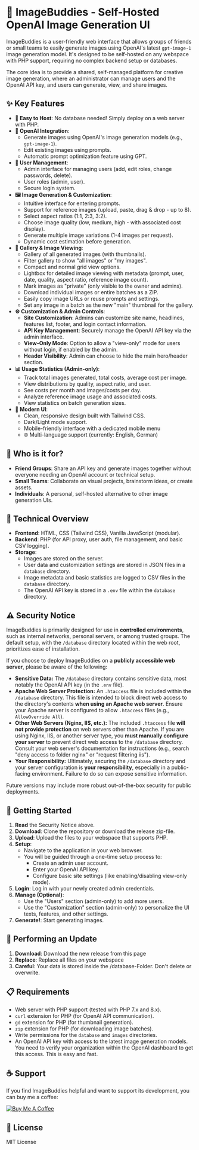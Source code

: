 # 🎨 ImageBuddies - Self-Hosted OpenAI Image Generation UI

ImageBuddies is a user-friendly web interface that allows groups of friends or small teams to easily generate images using OpenAI's latest `gpt-image-1` image generation model. It's designed to be self-hosted on any webspace with PHP support, requiring no complex backend setup or databases.

The core idea is to provide a shared, self-managed platform for creative image generation, where an administrator can manage users and the OpenAI API key, and users can generate, view, and share images.

## ✨ Key Features

* **🚀 Easy to Host**: No database needed! Simply deploy on a web server with PHP.
* **🤖 OpenAI Integration**:
    * Generate images using OpenAI's image generation models (e.g., `gpt-image-1`).
    * Edit existing images using prompts.
    * Automatic prompt optimization feature using GPT.
* **👥 User Management**:
    * Admin interface for managing users (add, edit roles, change passwords, delete).
    * User roles (admin, user).
    * Secure login system.
* **🖼️ Image Generation & Customization**:
    * Intuitive interface for entering prompts.
    * Support for reference images (upload, paste, drag & drop - up to 8).
    * Select aspect ratios (1:1, 2:3, 3:2).
    * Choose image quality (low, medium, high - with associated cost display).
    * Generate multiple image variations (1-4 images per request).
    * Dynamic cost estimation before generation.
* **📸 Gallery & Image Viewing**:
    * Gallery of all generated images (with thumbnails).
    * Filter gallery to show "all images" or "my images".
    * Compact and normal grid view options.
    * Lightbox for detailed image viewing with metadata (prompt, user, date, quality, aspect ratio, reference image count).
    * Mark images as "private" (only visible to the owner and admins).
    * Download individual images or entire batches as a ZIP.
    * Easily copy image URLs or reuse prompts and settings.
    * Set any image in a batch as the new "main" thumbnail for the gallery.
* **⚙️ Customization & Admin Controls**:
    * **Site Customization**: Admins can customize site name, headlines, features list, footer, and login contact information.
    * **API Key Management**: Securely manage the OpenAI API key via the admin interface.
    * **View-Only Mode**: Option to allow a "view-only" mode for users without login, if enabled by the admin.
    * **Header Visibility**: Admin can choose to hide the main hero/header section.
* **📊 Usage Statistics (Admin-only)**:
    * Track total images generated, total costs, average cost per image.
    * View distributions by quality, aspect ratio, and user.
    * See costs per month and images/costs per day.
    * Analyze reference image usage and associated costs.
    * View statistics on batch generation sizes.
* **💫 Modern UI**:
    * Clean, responsive design built with Tailwind CSS.
    * Dark/Light mode support.
    * Mobile-friendly interface with a dedicated mobile menu
    * 🌐 Multi-language support (currently: English, German)

## 👥 Who is it for?

* **Friend Groups**: Share an API key and generate images together without everyone needing an OpenAI account or technical setup.
* **Small Teams**: Collaborate on visual projects, brainstorm ideas, or create assets.
* **Individuals**: A personal, self-hosted alternative to other image generation UIs.

## 🔧 Technical Overview

* **Frontend**: HTML, CSS (Tailwind CSS), Vanilla JavaScript (modular).
* **Backend**: PHP (for API proxy, user auth, file management, and basic CSV logging).
* **Storage**:
    * Images are stored on the server.
    * User data and customization settings are stored in JSON files in a `database` directory.
    * Image metadata and basic statistics are logged to CSV files in the `database` directory.
    * The OpenAI API key is stored in a `.env` file within the `database` directory.

## ⚠️ Security Notice

ImageBuddies is primarily designed for use in **controlled environments**, such as internal networks, personal servers, or among trusted groups. The default setup, with the `/database` directory located within the web root, prioritizes ease of installation.

If you choose to deploy ImageBuddies on a **publicly accessible web server**, please be aware of the following:

* **Sensitive Data:** The `/database` directory contains sensitive data, most notably the OpenAI API key (in the `.env` file).
* **Apache Web Server Protection:** An `.htaccess` file is included within the `/database` directory. This file is intended to block direct web access to the directory's contents **when using an Apache web server**. Ensure your Apache server is configured to allow `.htaccess` files (e.g., `AllowOverride All`).
* **Other Web Servers (Nginx, IIS, etc.):** The included `.htaccess` file **will not provide protection** on web servers other than Apache. If you are using Nginx, IIS, or another server type, you **must manually configure your server** to prevent direct web access to the `/database` directory. Consult your web server's documentation for instructions (e.g., search "deny access to folder nginx" or "request filtering iis").
* **Your Responsibility:** Ultimately, securing the `/database` directory and your server configuration is **your responsibility**, especially in a public-facing environment. Failure to do so can expose sensitive information.

Future versions may include more robust out-of-the-box security for public deployments.

## 🔧 Getting Started

1.  **Read** the Security Notice above.
2.  **Download**: Clone the repository or download the release zip-file.
3.  **Upload**: Upload the files to your webspace that supports PHP.
4.  **Setup**:
    * Navigate to the application in your web browser.
    * You will be guided through a one-time setup process to:
        * Create an admin user account.
        * Enter your OpenAI API key.
        * Configure basic site settings (like enabling/disabling view-only mode).
5.  **Login**: Log in with your newly created admin credentials.
6.  **Manage (Optional)**:
    * Use the "Users" section (admin-only) to add more users.
    * Use the "Customization" section (admin-only) to personalize the UI texts, features, and other settings.
7.  **Generate!**: Start generating images.

## 🔄 Performing an Update

1.  **Download**: Download the new release from this page
2.  **Replace**: Replace all files on your webspace
3.  **Careful**: Your data is stored inside the /database-Folder. Don't delete or overwrite.

## 📋 Requirements

* Web server with PHP support (tested with PHP 7.x and 8.x).
* `curl` extension for PHP (for OpenAI API communication).
* `gd` extension for PHP (for thumbnail generation).
* `zip` extension for PHP (for downloading image batches).
* Write permissions for the `database` and `images` directories.
* An OpenAI API key with access to the latest image generation models. You need to verify your organization within the OpenAI dashboard to get this access. This is easy and fast.

## ☕ Support

If you find ImageBuddies helpful and want to support its development, you can buy me a coffee:

[![Buy Me A Coffee](https://cdn.buymeacoffee.com/buttons/v2/default-yellow.png)](https://www.buymeacoffee.com/fizzyy89)

## 📄 License

MIT License